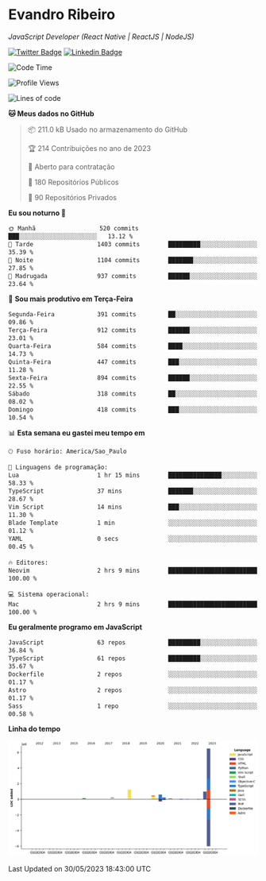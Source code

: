 # Evandro **Ribeiro**

*JavaScript Developer (React Native | ReactJS | NodeJS)*

[![Twitter Badge](https://img.shields.io/badge/-@ribeiroevandro-201B2D?style=flat-square&labelColor=201B2D&logo=twitter&logoColor=white&link=https://twitter.com/ribeiroevandro)](https://twitter.com/ribeiroevandro) 
[![Linkedin Badge](https://img.shields.io/badge/-Evandro%20Ribeiro-201B2D?style=flat-square&logo=Linkedin&logoColor=white&link=https://www.linkedin.com/in/ribeiroevandro)](https://www.linkedin.com/in/ribeiroevandro) 


<!--START_SECTION:waka-->
![Code Time](http://img.shields.io/badge/Code%20Time-3%2C212%20hrs%2013%20mins-blue)

![Profile Views](http://img.shields.io/badge/Visualizac%C3%B5es%20do%20perfil-0-blue)

![Lines of code](https://img.shields.io/badge/Desde%20o%20Hello%20World%20eu%20escrevi-10.7%20million%20linhas%20de%20c%C3%B3digo-blue)

**🐱 Meus dados no GitHub** 

> 📦 211.0 kB Usado no armazenamento do GitHub 
 > 
> 🏆 214 Contribuições no ano de 2023
 > 
> 💼 Aberto para contratação
 > 
> 📜 180 Repositórios Públicos 
 > 
> 🔑 90 Repositórios Privados 
 > 
**Eu sou noturno 🦉** 

```text
🌞 Manhã                  520 commits         ███░░░░░░░░░░░░░░░░░░░░░░   13.12 % 
🌆 Tarde                  1403 commits        █████████░░░░░░░░░░░░░░░░   35.39 % 
🌃 Noite                  1104 commits        ███████░░░░░░░░░░░░░░░░░░   27.85 % 
🌙 Madrugada              937 commits         ██████░░░░░░░░░░░░░░░░░░░   23.64 % 
```
📅 **Sou mais produtivo em Terça-Feira** 

```text
Segunda-Feira            391 commits         ██░░░░░░░░░░░░░░░░░░░░░░░   09.86 % 
Terça-Feira              912 commits         ██████░░░░░░░░░░░░░░░░░░░   23.01 % 
Quarta-Feira             584 commits         ████░░░░░░░░░░░░░░░░░░░░░   14.73 % 
Quinta-Feira             447 commits         ███░░░░░░░░░░░░░░░░░░░░░░   11.28 % 
Sexta-Feira              894 commits         ██████░░░░░░░░░░░░░░░░░░░   22.55 % 
Sábado                   318 commits         ██░░░░░░░░░░░░░░░░░░░░░░░   08.02 % 
Domingo                  418 commits         ███░░░░░░░░░░░░░░░░░░░░░░   10.54 % 
```


📊 **Esta semana eu gastei meu tempo em** 

```text
🕑︎ Fuso horário: America/Sao_Paulo

💬 Linguagens de programação: 
Lua                      1 hr 15 mins        ███████████████░░░░░░░░░░   58.33 % 
TypeScript               37 mins             ███████░░░░░░░░░░░░░░░░░░   28.67 % 
Vim Script               14 mins             ███░░░░░░░░░░░░░░░░░░░░░░   11.30 % 
Blade Template           1 min               ░░░░░░░░░░░░░░░░░░░░░░░░░   01.12 % 
YAML                     0 secs              ░░░░░░░░░░░░░░░░░░░░░░░░░   00.45 % 

🔥 Editores: 
Neovim                   2 hrs 9 mins        █████████████████████████   100.00 % 

💻 Sistema operacional: 
Mac                      2 hrs 9 mins        █████████████████████████   100.00 % 
```

**Eu geralmente programo em JavaScript** 

```text
JavaScript               63 repos            █████████░░░░░░░░░░░░░░░░   36.84 % 
TypeScript               61 repos            █████████░░░░░░░░░░░░░░░░   35.67 % 
Dockerfile               2 repos             ░░░░░░░░░░░░░░░░░░░░░░░░░   01.17 % 
Astro                    2 repos             ░░░░░░░░░░░░░░░░░░░░░░░░░   01.17 % 
Sass                     1 repo              ░░░░░░░░░░░░░░░░░░░░░░░░░   00.58 % 
```



**Linha do tempo**

![Lines of Code chart](https://raw.githubusercontent.com/ribeiroevandro/ribeiroevandro/main/assets/bar_graph.png)


 Last Updated on 30/05/2023 18:43:00 UTC
<!--END_SECTION:waka-->
